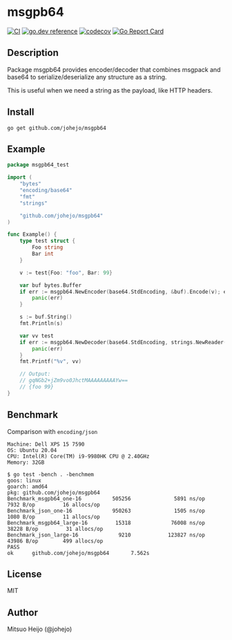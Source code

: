 # msgpb64

[![CI](https://github.com/johejo/msgpb64/workflows/ci/badge.svg)](https://github.com/johejo/msgpb64/actions?query=workflow%3Aci)
[![go.dev reference](https://img.shields.io/badge/go.dev-reference-007d9c?logo=go&logoColor=white&style=flat-square)](https://pkg.go.dev/github.com/johejo/msgpb64)
[![codecov](https://codecov.io/gh/johejo/msgpb64/branch/master/graph/badge.svg)](https://codecov.io/gh/johejo/msgpb64)
[![Go Report Card](https://goreportcard.com/badge/github.com/johejo/msgpb64)](https://goreportcard.com/report/github.com/johejo/msgpb64)

## Description

Package msgpb64 provides encoder/decoder that combines msgpack and base64 to serialize/deserialize any structure as a string.

This is useful when we need a string as the payload, like HTTP headers.

## Install

```
go get github.com/johejo/msgpb64
```

## Example

```go
package msgpb64_test

import (
	"bytes"
	"encoding/base64"
	"fmt"
	"strings"

	"github.com/johejo/msgpb64"
)

func Example() {
	type test struct {
		Foo string
		Bar int
	}

	v := test{Foo: "foo", Bar: 99}

	var buf bytes.Buffer
	if err := msgpb64.NewEncoder(base64.StdEncoding, &buf).Encode(v); err != nil {
		panic(err)
	}

	s := buf.String()
	fmt.Println(s)

	var vv test
	if err := msgpb64.NewDecoder(base64.StdEncoding, strings.NewReader(s)).Decode(&vv); err != nil {
		panic(err)
	}
	fmt.Printf("%v", vv)

	// Output:
	// gqNGb2+jZm9vo0JhctMAAAAAAAAAYw==
	// {foo 99}
}
```


## Benchmark

Comparison with `encoding/json`

```
Machine: Dell XPS 15 7590
OS: Ubuntu 20.04
CPU: Intel(R) Core(TM) i9-9980HK CPU @ 2.40GHz
Memory: 32GB
```

```
$ go test -bench . -benchmem
goos: linux
goarch: amd64
pkg: github.com/johejo/msgpb64
Benchmark_msgpb64_one-16          505256              5891 ns/op            7932 B/op         16 allocs/op
Benchmark_json_one-16             950263              1505 ns/op            1080 B/op         11 allocs/op
Benchmark_msgpb64_large-16         15318             76008 ns/op           38228 B/op         31 allocs/op
Benchmark_json_large-16             9210            123827 ns/op           43986 B/op        499 allocs/op
PASS
ok      github.com/johejo/msgpb64       7.562s
```

## License

MIT

## Author

Mitsuo Heijo (@johejo)
